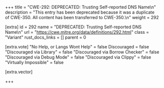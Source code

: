 +++
title = "CWE-292: DEPRECATED: Trusting Self-reported DNS Name\n"
description = "This entry has been deprecated because it was a duplicate of CWE-350. All content has been transferred to CWE-350.\n"
weight = 292

[extra]
id = 292
name = "DEPRECATED: Trusting Self-reported DNS Name\n"
url = "https://cwe.mitre.org/data/definitions/292.html"
class = "Variant"
rust_docs_links = []
parent = 0

[extra.vote]
"No Help, or Langs Wont Help" = false
Discouraged = false
"Discouraged via Library" = false
"Discouraged via Borrow Checker" = false
"Discouraged via Debug Mode" = false
"Discouraged via Clippy" = false
"Virtually Impossible" = false

[extra.vector]

+++